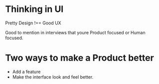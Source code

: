 # Thinking in UI

Pretty Design !== Good UX

Good to mention in interviews that youre Product focused or Human focused.

# Two ways to make a Product better

- Add a feature
- Make the interface look and feel better.